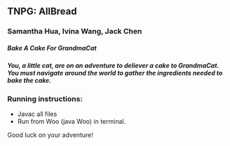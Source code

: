 ## TNPG: AllBread
### Samantha Hua, Ivina Wang, Jack Chen 

##### Bake A Cake For GrandmaCat
##### You, a little cat, are on an adventure to deliever a cake to GrandmaCat. You must navigate around the world to gather the ingredients needed to bake the cake.

### Running instructions: 
* Javac all files 
* Run from Woo (java Woo) in terminal.

Good luck on your adventure! 
